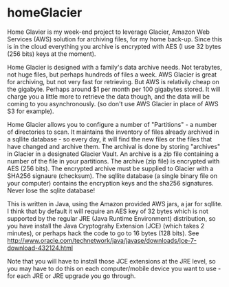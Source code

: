 homeGlacier
===========
Home Glavier is my week-end project to leverage Glacier, Amazon Web Services (AWS) solution for archiving files, for my home back-up.
Since this is in the cloud everything you archive is encrypted with AES (I use 32 bytes (256 bits) keys at the moment).

Home Glacier is designed with a family's data archive needs. Not terabytes, not huge files, but perhaps hundreds of files a week.
AWS Glacier is great for archiving, but not very fast for retrieving. But AWS is relativily cheap on the gigabyte.
Perhaps around $1 per month per 100 gigabytes stored. It will charge you a little more to retrieve the data though, 
and the data will be coming to you asynchronously. (so don't use AWS Glacier in place of AWS S3 for example).


Home Glacier allows you to configure a number of "Partitions" - a number of directories to scan.
It maintains the inventory of files already archived in a sqllite database - so every day, it will find the new files
or the files that have changed and archive them.
The archival is done by storing "archives" in Glacier in a designated Glacier Vault. An archive is a zip file containing a number
of the file in your partitions. The archive (zip file) is encrypted with AES (256 bits).
The encrypted archive must be supplied to Glacier with a SHA256 signaure (checksum). 
The sqllite database (a single binary file on your computer) contains the encryption keys and the sha256 signatures.
Never lose the sqlite database!

This is written in Java, using the Amazon provided AWS jars, a jar for sqllite. 
I think that by default it will require an AES key of 32 bytes which is not supported by the regular JRE (Java Runtime Environment) distribution,
so  you have install the Java Cryptograhy Extension (JCE) (which takes 2 minutes), or perhaps hack the code to go to 16 bytes (128 bits).
See http://www.oracle.com/technetwork/java/javase/downloads/jce-7-download-432124.html

Note that you will have to install those JCE extensions at the JRE level, so you may have to do this on each computer/mobile device you want  to use - for each JRE or JRE upgrade you go through.


